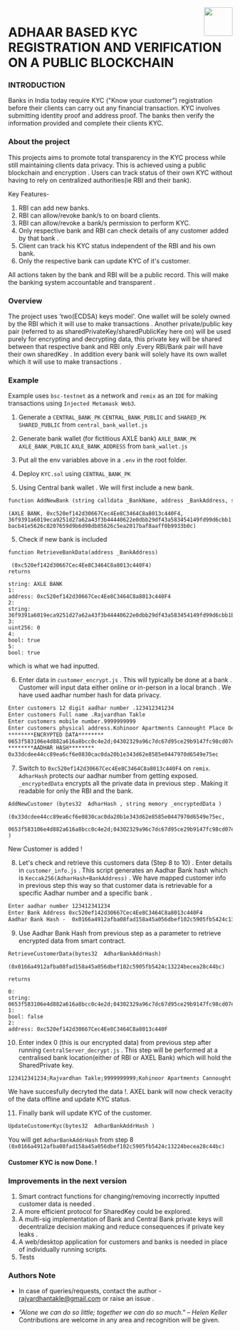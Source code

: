 <img src="https://github.com/RickStrahl/MarkdownMonster/raw/master/Art/MarkdownMonster_Icon_128.png" align="right" style="height: 64px"/>

# ADHAAR BASED KYC REGISTRATION AND VERIFICATION ON A PUBLIC BLOCKCHAIN

### INTRODUCTION 

Banks in India today require KYC ("Know your customer") registration before their clients can carry out any financial transaction. KYC involves submitting identity proof and address proof. The banks then verify the information provided and complete their clients KYC. 

### About the project
This projects aims to promote total transparency in the KYC process while still maintaining clients data privacy. This is achieved using a public blockchain and encryption . Users can track  status of their own KYC without having to rely on centralized authorities(ie RBI and their bank).
  
Key Features-  
1. RBI can add new banks.
2. RBI can allow/revoke bank/s to on board clients.
3. RBI can allow/revoke a bank/s permission to perform KYC. 
4. Only respective bank and RBI can check details of any customer added by that bank . 
5. Client can track his KYC status independent of the RBI and his own bank. 
6. Only the respective bank can update KYC of it's customer.

All actions taken by the bank and RBI will be a public record. This will make the banking system accountable and transparent .

### Overview

The project uses 'two(ECDSA) keys model'. One wallet will be solely owned by the RBI which it will use to make transactions . Another private/public key pair (referred to as sharedPrivateKey/sharedPublicKey here on) will be used purely for encrypting and decrypting data, this private key will be shared between that respective bank and RBI only .Every RBI/Bank pair will have their own sharedKey . In addition every bank will  solely have its own wallet which it will use to make transactions . 

### Example
Example uses ```bsc-testnet``` as a network and ```remix``` as an ```IDE``` for making transactions using ```Injected Metamask Web3```.
1. Generate a ```CENTRAL_BANK_PK``` ```CENTRAL_BANK_PUBLIC``` and ```SHARED_PK``` ```SHARED_PUBLIC``` from ```central_bank_wallet.js``` 

2. Generate bank wallet (for fictitious AXLE bank) ```AXLE_BANK_PK``` ```AXLE_BANK_PUBLIC``` ```AXLE_BANK_ADDRESS``` from ```bank_wallet.js```

3. Put all the env variables above in a ```.env``` in the root folder.

4. Deploy ```KYC.sol``` using ```CENTRAL_BANK_PK```

4. Using Central bank wallet . We will first include a new bank.
```html
function AddNewBank (string calldata _BankName, address _BankAddress, string calldata  _SharedPublicKey )
```  
```(AXLE BANK, 0xc520ef142d30667Cec4Ee8C3464C8a8013c440F4, 36f9391a6019eca9251d27a62a43f3b44440622e0dbb29df43a583454149fd99d6cbb1bacb41e5626c8207659d9b6d98db85626c5ea2017baf8aaff0b9933b0c)```

5. Check if new bank is included 
```html
function RetrieveBankData(address _BankAddress)
``` 
``` (0xc520ef142d30667Cec4Ee8C3464C8a8013c440F4)```   
```returns```   
```0:
string: AXLE BANK
1:
address: 0xc520ef142d30667Cec4Ee8C3464C8a8013c440F4
2:
string: 36f9391a6019eca9251d27a62a43f3b44440622e0dbb29df43a583454149fd99d6cbb1bacb41e5626c8207659d9b6d98db85626c5ea2017baf8aaff0b9933b0c
3:
uint256: 0
4:
bool: true
5:
bool: true  
```  
which is what we had inputted.

6. Enter data in ```customer_encrypt.js``` . This will typically be done at a bank . Customer will input data either online or in-person in a local branch . We have used aadhar number hash for data privacy.  
```html
Enter customers 12 digit aadhar number .123412341234
Enter customers Full name .Rajvardhan Takle
Enter customers mobile number.9999999999
Enter customers physical address.Kohinoor Apartments Cannought Place Delhi 111111
********ENCRYPTED DATA********
0653f583106e4d882a616a8bcc0c4e2d;04302329a96c7dc67d95ce29b9147fc98cd07e1c604cc792a9dda7302dac73b73a04f241241addf86b2c29d93ad375e9007ed8de00da063ed1546d097d0a71656c;5537ecaeb1930bd91efa3a8fc8aa740118be12903fdeedae31d1d99fe39db829c571ed82e82e33a76a5814f39904b005f94a8de657d95f76766bdca88df022903ef32d7c47a0ba21b1acb0f796f00eb09f5f98602cb4bb9f9b1e785bbb727c00;5a1301324e64a3a9f8d0f41fc9d6c3d3a68976814855be21c15ce282b34a44e8
********AADHAR HASH********
0x33dcdee44cc89ea6cf6e0830cac0da20b1e343d62e8585e0447970d6549e75ec
```
7. Switch to ```0xc520ef142d30667Cec4Ee8C3464C8a8013c440F4``` on ```remix```. ```AdharHash``` protects our aadhar number from getting exposed. ```_encryptedData``` encrypts all the private data in previous step . Making it readable for only the RBI and the bank.
```html
AddNewCustomer (bytes32  AdharHash , string memory _encryptedData )
```
```
(0x33dcdee44cc89ea6cf6e0830cac0da20b1e343d62e8585e0447970d6549e75ec,

0653f583106e4d882a616a8bcc0c4e2d;04302329a96c7dc67d95ce29b9147fc98cd07e1c604cc792a9dda7302dac73b73a04f241241addf86b2c29d93ad375e9007ed8de00da063ed1546d097d0a71656c;5537ecaeb1930bd91efa3a8fc8aa740118be12903fdeedae31d1d99fe39db829c571ed82e82e33a76a5814f39904b005f94a8de657d95f76766bdca88df022903ef32d7c47a0ba21b1acb0f796f00eb09f5f98602cb4bb9f9b1e785bbb727c00;5a1301324e64a3a9f8d0f41fc9d6c3d3a68976814855be21c15ce282b34a44e8
)
```
New Customer is added !

8. Let's check and retrieve this customers data (Step 8 to 10) . Enter details in ```customer_info.js``` . This script generates an Aadhar Bank hash which is ```Keccak256(AdharHash+BankAddress)``` . We have mapped customer info in previous step this way so that customer data is retrievable for a specific Aadhar number and a specific bank . 
```html
Enter aadhar number 123412341234
Enter Bank Address 0xc520ef142d30667Cec4Ee8C3464C8a8013c440F4
Aadhar Bank Hash -  0x0166a4912afba08fad158a45a056dbef102c5905fb5424c13224becea28c44bc
``` 
9. Use Aadhar Bank Hash from previous step as a parameter to retrieve encrypted data from smart contract.
```html 
RetrieveCustomerData(bytes32  AdharBankAddrHash)
``` 
```
(0x0166a4912afba08fad158a45a056dbef102c5905fb5424c13224becea28c44bc)
```
```returns```
```
0:
string: 0653f583106e4d882a616a8bcc0c4e2d;04302329a96c7dc67d95ce29b9147fc98cd07e1c604cc792a9dda7302dac73b73a04f241241addf86b2c29d93ad375e9007ed8de00da063ed1546d097d0a71656c;5537ecaeb1930bd91efa3a8fc8aa740118be12903fdeedae31d1d99fe39db829c571ed82e82e33a76a5814f39904b005f94a8de657d95f76766bdca88df022903ef32d7c47a0ba21b1acb0f796f00eb09f5f98602cb4bb9f9b1e785bbb727c00;5a1301324e64a3a9f8d0f41fc9d6c3d3a68976814855be21c15ce282b34a44e8
1:
bool: false
2:
address: 0xc520ef142d30667Cec4Ee8C3464C8a8013c440F
```
10. Enter  index 0 (this is our encrypted data) from previous step after running ```CentralServer_decrypt.js``` . This step will be performed at a centralised bank location(either of RBI or AXEL Bank) which will hold the SharedPrivate key.

```html 
123412341234;Rajvardhan Takle;9999999999;Kohinoor Apartments Cannought Place Delhi 111111
``` 
We have succesfully decryted the data !. AXEL bank will now check veracity of the data offline and update KYC status. 

11. Finally bank will update KYC of the customer.
```html
UpdateCustomerKyc(bytes32  AdharBankAddrHash ) 
```

You will get ```AdharBankAddrHash``` from step 8 
```(0x0166a4912afba08fad158a45a056dbef102c5905fb5424c13224becea28c44bc)``` 
#### Customer KYC  is now Done.  !

### Improvements in the next version
1. Smart contract functions for changing/removing incorrectly inputted customer data is needed . 
2. A more efficient protocol for SharedKey could be explored.
3. A multi-sig implementation of Bank and Central Bank private keys will decentralize decision making and reduce consequences if private key leaks . 
4. A web/desktop application for customers and banks is needed in place of individually running scripts. 
5. Tests 

### Authors Note 
- In case of queries/requests, contact the author - rajvardhantakle@gmail.com or raise an issue .

- *"Alone we can do so little; together we can do so much." – Helen Keller*    
  Contributions are welcome in any area and recognition will be given. 
 










  


